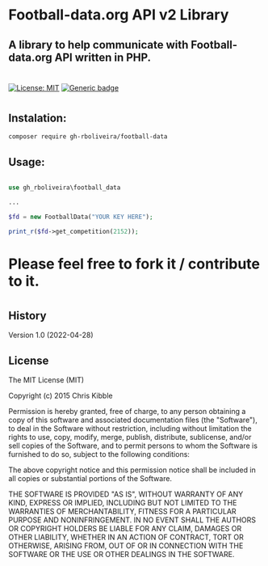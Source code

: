 # Football-data.org API v2 Library

## A library to help communicate with Football-data.org API written in PHP.

#

[![License: MIT](https://img.shields.io/badge/License-MIT-yellow.svg)](https://opensource.org/licenses/MIT)
[![Generic badge](https://img.shields.io/badge/Version-1.0-GREEN.svg)](https://shields.io/)

#

## **Instalation:**

```bash
composer require gh-rboliveira/football-data
```



## **Usage:**

```php

use gh_rboliveira\football_data

...

$fd = new FootballData("YOUR KEY HERE");

print_r($fd->get_competition(2152));
```
 
#
# **Please feel free to fork it / contribute to it.**
#

## History
 
Version 1.0 (2022-04-28)

## License
 
The MIT License (MIT)

Copyright (c) 2015 Chris Kibble

Permission is hereby granted, free of charge, to any person obtaining a copy of this software and associated documentation files (the "Software"), to deal in the Software without restriction, including without limitation the rights to use, copy, modify, merge, publish, distribute, sublicense, and/or sell copies of the Software, and to permit persons to whom the Software is furnished to do so, subject to the following conditions:

The above copyright notice and this permission notice shall be included in all copies or substantial portions of the Software.

THE SOFTWARE IS PROVIDED "AS IS", WITHOUT WARRANTY OF ANY KIND, EXPRESS OR IMPLIED, INCLUDING BUT NOT LIMITED TO THE WARRANTIES OF MERCHANTABILITY, FITNESS FOR A PARTICULAR PURPOSE AND NONINFRINGEMENT. IN NO EVENT SHALL THE AUTHORS OR COPYRIGHT HOLDERS BE LIABLE FOR ANY CLAIM, DAMAGES OR OTHER LIABILITY, WHETHER IN AN ACTION OF CONTRACT, TORT OR OTHERWISE, ARISING FROM, OUT OF OR IN CONNECTION WITH THE SOFTWARE OR THE USE OR OTHER DEALINGS IN THE SOFTWARE.